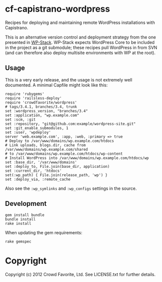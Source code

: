 # cf-capistrano-wordpress

Recipes for deploying and maintaining remote WordPress installations with
Capistrano.

This is an alternative version control and deployment strategy from the
one presented in [WP-Stack](https://github.com/markjaquith/WP-Stack).
WP-Stack expects WordPress Core to be included in the project as a git
submodule; these recipes pull WordPress in from SVN (and can therefore
also deploy multisite environments with WP at the root).

## Usage

This is a very early release, and the usage is not extremely well documented.  A minimal Capfile might look like this:

	require 'rubygems'
	require 'railsless-deploy'
	require 'crowdfavorite/wordpress'
	# tags/3.4.1, branches/3.4, trunk
	set :wordpress_version, "branches/3.4"
	set :application, "wp.example.com"
	set :scm, :git
	set :repository, "git@github.com:example/wordpress-site.git"
	set :git_enable_submodules, 1
	set :user, 'wpdeploy'
	server 'web.example.com', :app, :web, :primary => true
	# Deploy to /var/www/domains/wp.example.com/htdocs
	# Link uploads, blogs.dir, cache from /var/www/domains/wp.example.com/shared 
	# to /var/www/domains/wp.example.com/htdocs/wp-content
	# Install WordPress into /var/www/domains/wp.example.com/htdocs/wp
	set :base_dir, '/var/www/domains'
	set :deploy_to, File.join(base_dir, application)
	set :current_dir, 'htdocs'
	set(:wp_path) { File.join(release_path, 'wp') }
	set :deploy_via, :remote_cache

Also see the `:wp_symlinks` and `:wp_configs` settings in the source.

## Development

	gem install bundle
	bundle install
	rake install

When updating the gem requirements:

	rake gemspec

# Copyright

Copyright (c) 2012 Crowd Favorite, Ltd. See LICENSE.txt for further details.


